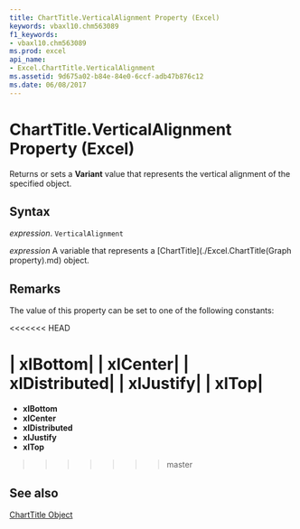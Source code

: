 ```yaml
---
title: ChartTitle.VerticalAlignment Property (Excel)
keywords: vbaxl10.chm563089
f1_keywords:
- vbaxl10.chm563089
ms.prod: excel
api_name:
- Excel.ChartTitle.VerticalAlignment
ms.assetid: 9d675a02-b84e-84e0-6ccf-adb47b876c12
ms.date: 06/08/2017
---
```



# ChartTitle.VerticalAlignment Property (Excel)

Returns or sets a  **Variant** value that represents the vertical alignment of the specified object.


## Syntax

 _expression_. `VerticalAlignment`

 _expression_ A variable that represents a [ChartTitle](./Excel.ChartTitle(Graph property).md) object.


## Remarks

The value of this property can be set to one of the following constants:

<<<<<<< HEAD


| **xlBottom**|
| **xlCenter**|
| **xlDistributed**|
| **xlJustify**|
| **xlTop**|
=======
* **xlBottom**
* **xlCenter**
* **xlDistributed**
* **xlJustify**
* **xlTop**
>>>>>>> master

## See also


[ChartTitle Object](Excel.ChartTitle(object).md)

